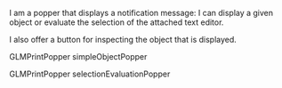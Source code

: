 I am a popper that displays a notification message: I can display a given object or evaluate the selection of the attached text editor. 

I also offer a button for inspecting the object that is displayed.

GLMPrintPopper simpleObjectPopper
	
GLMPrintPopper selectionEvaluationPopper